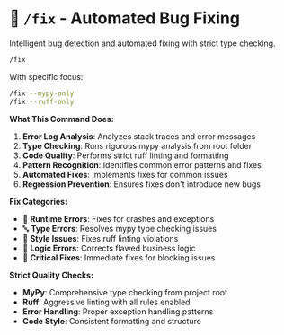 # 🔧 `/fix` - Automated Bug Fixing

Intelligent bug detection and automated fixing with strict type checking.

```bash
/fix
```

With specific focus:

```bash
/fix --mypy-only
/fix --ruff-only
```

**What This Command Does:**

1. **Error Log Analysis**: Analyzes stack traces and error messages
2. **Type Checking**: Runs rigorous mypy analysis from root folder
3. **Code Quality**: Performs strict ruff linting and formatting
4. **Pattern Recognition**: Identifies common error patterns and fixes
5. **Automated Fixes**: Implements fixes for common issues
6. **Regression Prevention**: Ensures fixes don't introduce new bugs

**Fix Categories:**

- 🐛 **Runtime Errors**: Fixes for crashes and exceptions
- 🔤 **Type Errors**: Resolves mypy type checking issues
- 📏 **Style Issues**: Fixes ruff linting violations
- 🔄 **Logic Errors**: Corrects flawed business logic
- 🚨 **Critical Fixes**: Immediate fixes for blocking issues

**Strict Quality Checks:**

- **MyPy**: Comprehensive type checking from project root
- **Ruff**: Aggressive linting with all rules enabled
- **Error Handling**: Proper exception handling patterns
- **Code Style**: Consistent formatting and structure
